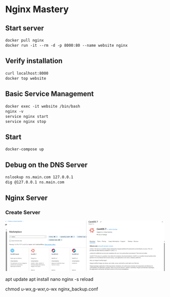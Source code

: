 # Nginx Mastery

## Start server
```
docker pull nginx
docker run -it --rm -d -p 8000:80 --name website nginx
```

## Verify installation
```
curl localhost:8000
docker top website
```

## Basic Service Management
```
docker exec -it website /bin/bash
nginx -v
service nginx start
service nginx stop
```

## Start
```
docker-compose up
```

## Debug on the DNS Server
```
nslookup ns.main.com 127.0.0.1
dig @127.0.0.1 ns.main.com
```


## Nginx Server

### Create Server
<img src="/pictures/centos.png" title="centos"  width="900">


apt update
apt install nano
nginx -s reload

chmod u-wx,g-wxr,o-wx nginx_backup.conf
